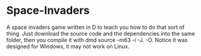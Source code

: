 # Space-Invaders
A space invaders game written in D to teach you how to do that sort of thing.
Just download the source code and the dependencies into the same folder, then you compile it with dmd source -m63 -i -J. -O.
Notice it was designed for Windows, it may not work on Linux.
